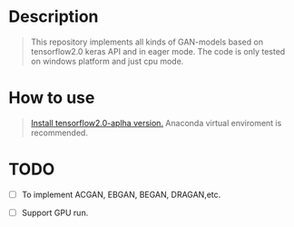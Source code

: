 # Description
> This repository implements all kinds of GAN-models based on tensorflow2.0 keras API and in eager mode. The code is only tested on windows platform and just cpu mode.


# How to use
> [Install tensorflow2.0-aplha version.](https://tensorflow.google.cn/install/pip)
> Anaconda virtual enviroment is recommended.

# TODO
- [ ] To implement ACGAN, EBGAN, BEGAN, DRAGAN,etc.
- [ ] Support GPU run.

